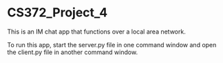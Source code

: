 # CS372_Project_4
This is an IM chat app that functions over a local area network.

To run this app, start the server.py file in one command window and open the client.py file in another command window.

